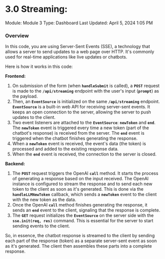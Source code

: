 # 3.0 Streaming:

Module: Module 3
Type: Dashboard
Last Updated: April 5, 2024 1:05 PM

### Overview

In this code, you are using Server-Sent Events (SSE), a technology that allows a server to send updates to a web page over HTTP. It's commonly used for real-time applications like live updates or chatbots.

Here is how it works in this code:

**Frontend:**

1. On submission of the form (when **`handleSubmit`** is called), a **`POST`** request is made to the **`/api/streaming`** endpoint with the user's input (**`prompt`**) as the payload.
2. Then, an **`EventSource`** is initialized on the same **`/api/streaming`** endpoint. **`EventSource`** is a built-in web API for receiving server-sent events. It keeps an open connection to the server, allowing the server to push updates to the client.
3. Two event listeners are attached to the **`EventSource`**: **`newToken`** and **`end`**. The **`newToken`** event is triggered every time a new token (part of the chatbot's response) is received from the server. The **`end`** event is triggered when the chatbot finishes generating the response.
4. When a **`newToken`** event is received, the event's data (the token) is processed and added to the existing response data.
5. When the **`end`** event is received, the connection to the server is closed.

**Backend:**

1. The **`POST`** request triggers the OpenAI **`call`** method. It starts the process of generating a response based on the input received. The OpenAI instance is configured to stream the response and to send each new token to the client as soon as it's generated. This is done via the **`handleLLMNewToken`** callback, which sends a **`newToken`** event to the client with the new token as the data.
2. Once the OpenAI **`call`** method finishes generating the response, it sends an **`end`** event to the client, signaling that the response is complete.
3. The **`GET`** request initializes the **`EventSource`** on the server side with the **`sse.init(req, res)`** command. This is essential for the server to start sending events to the client.

So, in essence, the chatbot response is streamed to the client by sending each part of the response (token) as a separate server-sent event as soon as it's generated. The client then assembles these parts into a complete response.